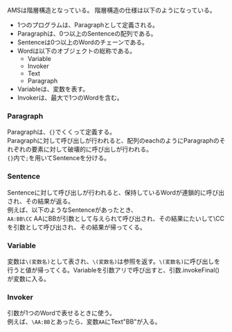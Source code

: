 AMSは階層構造となっている。
階層構造の仕様は以下のようになっている。

- 1つのプログラムは、Paragraphとして定義される。
- Paragraphは、0つ以上のSentenceの配列である。
- Sentenceは0つ以上のWordのチェーンである。
- Wordは以下のオブジェクトの総称である。
    - Variable
    - Invoker
    - Text
    - Paragraph
- Variableは、変数を表す。
- Invokerは、最大で1つのWordを含む。

### Paragraph  
Paragraphは、`{}`でくくって定義する。    
Paragraphに対して呼び出しが行われると、配列のeachのようにParagraphのそれぞれの要素に対して破壊的に呼び出しが行われる。  
`{}`内で`;`を用いてSentenceを分ける。

### Sentence
Sentenceに対して呼び出しが行われると、保持しているWordが連鎖的に呼び出され、その結果が返る。  
例えば、以下のようなSentenceがあったとき、  
`AA:BB\CC`
AAにBBが引数として与えられて呼び出され、その結果にたいして\CCを引数として呼び出され、その結果が帰ってくる。  

### Variable
変数は`\(変数名)`として表され、`\(変数名)`は参照を返す。`\(変数名)`に呼び出しを行うと値が帰ってくる。Variableを引数アリで呼び出すと、引数.invokeFinal()が変数に入る。  

### Invoker
引数が1つのWordで表せるときに使う。  
例えば、`\AA:BB`とあったら、変数`AA`にText"BB"が入る。
